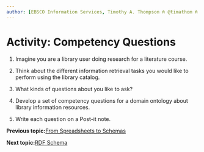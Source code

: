 ```yaml
---
author: [EBSCO Information Services, Timothy A. Thompson ⍝ @timathom ⍝ @timathom@indieweb.social]
---
```


# Activity: Competency Questions

1.  Imagine you are a library user doing research for a literature course.

2.  Think about the different information retrieval tasks you would like to perform using the library catalog.

3.  What kinds of questions about you like to ask?

4.  Develop a set of competency questions for a domain ontology about library information resources.

5.  Write each question on a Post-it note.


**Previous topic:**[From Spreadsheets to Schemas](../../day_1/lesson_3/from_spreadsheets_to_schemas.md)

**Next topic:**[RDF Schema](../../day_1/lesson_4/rdf_schema.md)

